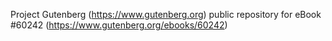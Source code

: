 Project Gutenberg (https://www.gutenberg.org) public repository for eBook #60242 (https://www.gutenberg.org/ebooks/60242)
